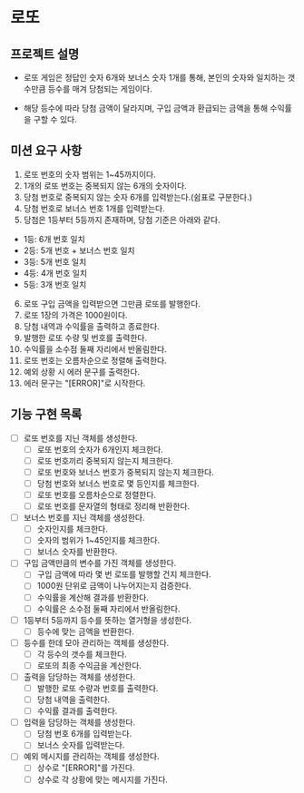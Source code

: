 # 로또

## 프로젝트 설명
- 로또 게임은 정답인 숫자 6개와 보너스 숫자 1개를 통해,
본인의 숫자와 일치하는 갯수만큼 등수를 매겨 당첨되는 게임이다.

- 해당 등수에 따라 당첨 금액이 달라지며,
구입 금액과 환급되는 금액을 통해 수익률을 구할 수 있다.

## 미션 요구 사항
1. 로또 번호의 숫자 범위는 1~45까지이다.
2. 1개의 로또 번호는 중복되지 않는 6개의 숫자이다.
3. 당첨 번호로 중복되지 않는 숫자 6개를 입력받는다.(쉼표로 구분한다.)
4. 당첨 번호로 보너스 번호 1개를 입력받는다.
5. 당첨은 1등부터 5등까지 존재하며, 당첨 기준은 아래와 같다.
- 1등: 6개 번호 일치
- 2등: 5개 번호 + 보너스 번호 일치
- 3등: 5개 번호 일치
- 4등: 4개 번호 일치
- 5등: 3개 번호 일치
6. 로또 구입 금액을 입력받으면 그만큼 로또를 발행한다.
7. 로또 1장의 가격은 1000원이다.
8. 당첨 내역과 수익률을 출력하고 종료한다.
9. 발행한 로또 수량 및 번호를 출력한다.
10. 수익률을 소수점 둘째 자리에서 반올림한다.
11. 로또 번호는 오름차순으로 정렬해 출력한다.
12. 예외 상황 시 에러 문구를 출력한다.
13. 에러 문구는 "[ERROR]"로 시작한다.


## 기능 구현 목록
- [ ] 로또 번호를 지닌 객체를 생성한다.
  - [ ] 로또 번호의 숫자가 6개인지 체크한다.
  - [ ] 로또 번호끼리 중복되지 않는지 체크한다.
  - [ ] 로또 번호와 보너스 번호가 중복되지 않는지 체크한다.
  - [ ] 당첨 번호와 보너스 번호로 몇 등인지를 체크한다.
  - [ ] 로또 번호를 오름차순으로 정렬한다.
  - [ ] 로또 번호를 문자열의 형태로 정리해 반환한다.
- [ ] 보너스 번호를 지닌 객체를 생성한다.
  - [ ] 숫자인지를 체크한다.
  - [ ] 숫자의 범위가 1~45인지를 체크한다.
  - [ ] 보너스 숫자를 반환한다.
- [ ] 구입 금액만큼의 변수를 가진 객체를 생성한다.
    - [ ] 구입 금액에 따라 몇 번 로또를 발행할 건지 체크한다.
    - [ ] 1000원 단위로 금액이 나누어지는지 검증한다.
    - [ ] 수익률을 계산해 결과를 반환한다.
    - [ ] 수익률은 소수점 둘째 자리에서 반올림한다.
- [ ] 1등부터 5등까지 등수를 뜻하는 열거형을 생성한다.
    - [ ] 등수에 맞는 금액을 반환한다.
- [ ] 등수를 한데 모아 관리하는 객체를 생성한다.
    - [ ] 각 등수의 갯수를 체크한다.
    - [ ] 로또의 최종 수익금을 계산한다.
- [ ] 출력을 담당하는 객체를 생성한다.
    - [ ] 발행한 로또 수량과 번호를 출력한다.
    - [ ] 당첨 내역을 출력한다.
    - [ ] 수익률 결과를 출력한다.
- [ ] 입력을 담당하는 객체를 생성한다.
    - [ ] 당첨 번호 6개를 입력받는다.
    - [ ] 보너스 숫자를 입력받는다.
- [ ] 예외 메시지를 관리하는 객체를 생성한다.
    - [ ] 상수로 "[ERROR]"를 가진다.
    - [ ] 상수로 각 상황에 맞는 메시지를 가진다.